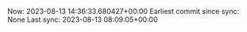 Now: 2023-08-13 14:36:33.680427+00:00 Earliest commit since sync: None Last sync: 2023-08-13 08:09:05+00:00
